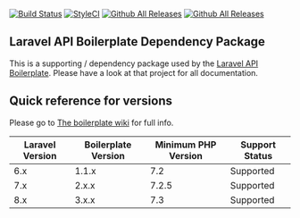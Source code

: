 [![Build Status](https://travis-ci.com/specialtactics/l5-api.svg?branch=master)](https://travis-ci.com/specialtactics/l5-api)
[![StyleCI](https://github.styleci.io/repos/131504248/shield?branch=master)](https://github.styleci.io/repos/131504248)
[![Github All Releases](https://img.shields.io/packagist/dt/specialtactics/l5-api.svg)]()
[![Github All Releases](https://img.shields.io/packagist/dm/specialtactics/l5-api.svg)]()

## Laravel API Boilerplate Dependency Package

This is a supporting / dependency package used by the [Laravel API Boilerplate](https://github.com/specialtactics/laravel-api-boilerplate). Please have a look at that project for all documentation.

## Quick reference for versions

Please go to [The boilerplate wiki](https://github.com/specialtactics/laravel-api-boilerplate/wiki) for full info.

| Laravel Version | Boilerplate Version | Minimum PHP Version | Support Status |
|-----------------|---------------------|---------------------|----------------|
| 6.x             | 1.1.x               | 7.2                 | Supported      |
| 7.x             | 2.x.x               | 7.2.5               | Supported      |
| 8.x             | 3.x.x               | 7.3                 | Supported      |
